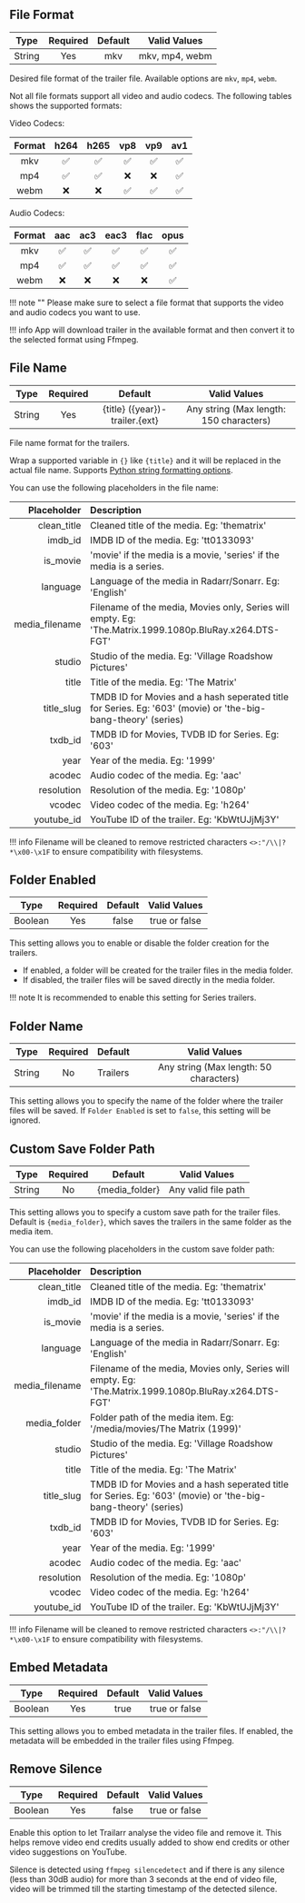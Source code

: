 
## File Format

| Type   | Required | Default | Valid Values          |
|:------:|:--------:|:-------:|:---------------------:|
| String | Yes      | mkv     | mkv, mp4, webm        |

Desired file format of the trailer file. Available options are `mkv`, `mp4`, `webm`.


Not all file formats support all video and audio codecs. The following tables shows the supported formats:

Video Codecs:

| Format | h264               | h265               | vp8                | vp9                | av1                |
|:------:|:------------------:|:------------------:|:------------------:|:------------------:|:------------------:|
| mkv    | :white_check_mark: | :white_check_mark: | :white_check_mark: | :white_check_mark: | :white_check_mark: |
| mp4    | :white_check_mark: | :white_check_mark: | :x:                | :x:                | :white_check_mark: |
| webm   | :x:                | :x:                | :white_check_mark: | :white_check_mark: | :white_check_mark: |

Audio Codecs:

| Format | aac                | ac3                | eac3               | flac               | opus               |
|:------:|:------------------:|:------------------:|:------------------:|:------------------:|:------------------:|
| mkv    | :white_check_mark: | :white_check_mark: | :white_check_mark: | :white_check_mark: | :white_check_mark: |
| mp4    | :white_check_mark: | :white_check_mark: | :white_check_mark: | :white_check_mark: | :white_check_mark: |
| webm   | :x:                | :x:                | :x:                | :x:                | :white_check_mark: |

!!! note ""
    Please make sure to select a file format that supports the video and audio codecs you want to use.


!!! info
    App will download trailer in the available format and then convert it to the selected format using Ffmpeg.


## File Name

| Type   | Required | Default                               | Valid Values                            |
|:------:|:--------:|:-------------------------------------:|:---------------------------------------:|
| String | Yes      | {title} ({year})-trailer.{ext}        | Any string (Max length: 150 characters) |

File name format for the trailers. 

Wrap a supported variable in `{}` like `{title}` and it will be replaced in the actual file name. Supports [Python string formatting options](https://docs.python.org/3/library/string.html#formatstrings). 

You can use the following placeholders in the file name:


| Placeholder          | Description                                                                                                   |
|---------------------:|:--------------------------------------------------------------------------------------------------------------|
| clean_title          | Cleaned title of the media. Eg: 'thematrix'                                                                   |
| imdb_id              | IMDB ID of the media. Eg: 'tt0133093'                                                                         |
| is_movie             | 'movie' if the media is a movie, 'series' if the media is a series.                                           |
| language             | Language of the media in Radarr/Sonarr. Eg: 'English'                                                         |
| media_filename       | Filename of the media, Movies only, Series will empty. Eg: 'The.Matrix.1999.1080p.BluRay.x264.DTS-FGT'        |
| studio               | Studio of the media. Eg: 'Village Roadshow Pictures'                                                          |
| title                | Title of the media. Eg: 'The Matrix'                                                                          |
| title_slug           | TMDB ID for Movies and a hash seperated title for Series. Eg: '603' (movie) or 'the-big-bang-theory' (series) |
| txdb_id              | TMDB ID for Movies, TVDB ID for Series. Eg: '603'                                                             |
| year                 | Year of the media. Eg: '1999'                                                                                 |
| acodec               | Audio codec of the media. Eg: 'aac'                                                                           |
| resolution           | Resolution of the media. Eg: '1080p'                                                                          |
| vcodec               | Video codec of the media. Eg: 'h264'                                                                          |
| youtube_id           | YouTube ID of the trailer. Eg: 'KbWtUJjMj3Y'                                                                  |

!!! info
    Filename will be cleaned to remove restricted characters `<>:"/\\|?*\x00-\x1F` to ensure compatibility with filesystems.


## Folder Enabled

| Type    | Required | Default | Valid Values  |
|:-------:|:--------:|:-------:|:-------------:|
| Boolean | Yes      | false   | true or false |

This setting allows you to enable or disable the folder creation for the trailers. 

- If enabled, a folder will be created for the trailer files in the media folder. 
- If disabled, the trailer files will be saved directly in the media folder.

!!! note
    It is recommended to enable this setting for Series trailers.

## Folder Name

| Type   | Required | Default      | Valid Values                           |
|:------:|:--------:|:-------------|:--------------------------------------:|
| String | No       | Trailers     | Any string (Max length: 50 characters) |

This setting allows you to specify the name of the folder where the trailer files will be saved. If `Folder Enabled` is set to `false`, this setting will be ignored.


## Custom Save Folder Path

| Type   | Required | Default        | Valid Values                           |
|:------:|:--------:|:--------------:|:--------------------------------------:|
| String | No       | {media_folder} | Any valid file path                    |

This setting allows you to specify a custom save path for the trailer files. Default is `{media_folder}`, which saves the trailers in the same folder as the media item.

You can use the following placeholders in the custom save folder path:

| Placeholder          | Description                                                                                                   |
|---------------------:|:--------------------------------------------------------------------------------------------------------------|
| clean_title          | Cleaned title of the media. Eg: 'thematrix'                                                                   |
| imdb_id              | IMDB ID of the media. Eg: 'tt0133093'                                                                         |
| is_movie             | 'movie' if the media is a movie, 'series' if the media is a series.                                           |
| language             | Language of the media in Radarr/Sonarr. Eg: 'English'                                                         |
| media_filename       | Filename of the media, Movies only, Series will empty. Eg: 'The.Matrix.1999.1080p.BluRay.x264.DTS-FGT'        |
| media_folder         | Folder path of the media item. Eg: '/media/movies/The Matrix (1999)'                                          |
| studio               | Studio of the media. Eg: 'Village Roadshow Pictures'                                                          |
| title                | Title of the media. Eg: 'The Matrix'                                                                          |
| title_slug           | TMDB ID for Movies and a hash seperated title for Series. Eg: '603' (movie) or 'the-big-bang-theory' (series) |
| txdb_id              | TMDB ID for Movies, TVDB ID for Series. Eg: '603'                                                             |
| year                 | Year of the media. Eg: '1999'                                                                                 |
| acodec               | Audio codec of the media. Eg: 'aac'                                                                           |
| resolution           | Resolution of the media. Eg: '1080p'                                                                          |
| vcodec               | Video codec of the media. Eg: 'h264'                                                                          |
| youtube_id           | YouTube ID of the trailer. Eg: 'KbWtUJjMj3Y'                                                                  |

!!! info
    Filename will be cleaned to remove restricted characters `<>:"/\\|?*\x00-\x1F` to ensure compatibility with filesystems.


## Embed Metadata

| Type    | Required | Default | Valid Values  |
|:-------:|:--------:|:-------:|:-------------:|
| Boolean | Yes      | true    | true or false |

This setting allows you to embed metadata in the trailer files. If enabled, the metadata will be embedded in the trailer files using Ffmpeg.

## Remove Silence

| Type    | Required | Default | Valid Values  |
|:-------:|:--------:|:-------:|:-------------:|
| Boolean | Yes      | false   | true or false |

Enable this option to let Trailarr analyse the video file and remove it. This helps remove video end credits usually added to show end credits or other video suggestions on YouTube.

Silence is detected using `ffmpeg silencedetect` and if there is any silence (less than 30dB audio) for more than 3 seconds at the end of video file, video will be trimmed till the starting timestamp of the detected silence.


